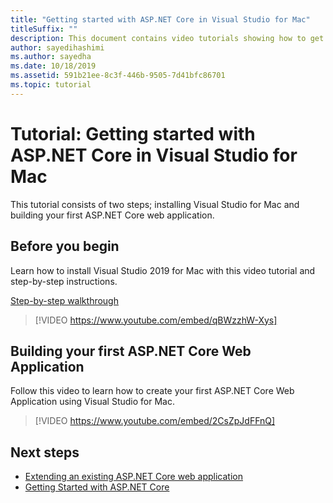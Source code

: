 ```yaml
---
title: "Getting started with ASP.NET Core in Visual Studio for Mac"
titleSuffix: ""
description: This document contains video tutorials showing how to get start with ASP.NET Core in Visual Studio for Mac.
author: sayedihashimi
ms.author: sayedha
ms.date: 10/18/2019
ms.assetid: 591b21ee-8c3f-446b-9505-7d41bfc86701
ms.topic: tutorial
---
```


# Tutorial: Getting started with ASP.NET Core in Visual Studio for Mac

This tutorial consists of two steps; installing Visual Studio for Mac and building your first ASP.NET Core web application.

## Before you begin

Learn how to install Visual Studio 2019 for Mac with this video tutorial and step-by-step instructions.

[Step-by-step walkthrough](installation.md)

> [!VIDEO https://www.youtube.com/embed/qBWzzhW-Xys]

## Building your first ASP.NET Core Web Application

Follow this video to learn how to create your first ASP.NET Core Web Application using Visual Studio for Mac.

> [!VIDEO https://www.youtube.com/embed/2CsZpJdFFnQ]

## Next steps

 - [Extending an existing ASP.NET Core web application](tutorial-aspnet-core-vsmac-extending.md)
 - [Getting Started with ASP.NET Core](asp-net-core.md)
